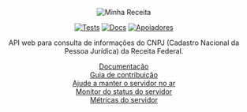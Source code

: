 <div align="center">

![Minha Receita](docs/minha-receita.svg)

[![Tests](https://img.shields.io/github/actions/workflow/status/cuducos/minha-receita/tests.yaml?branch=main&label=tests)](https://github.com/cuducos/minha-receita/actions/workflows/tests.yaml) [![Docs](https://img.shields.io/netlify/259319f9-af84-41a0-b481-f7226a7a823e?label=docs)](https://docs.minhareceita.org) [![Apoiadores](https://img.shields.io/github/sponsors/cuducos)](https://github.com/sponsors/cuducos)

API web para consulta de informações do CNPJ (Cadastro Nacional da Pessoa Jurídica) da Receita Federal.

[Documentação](https://docs.minhareceita.org)<br>
[Guia de contribuição](CONTRIBUTING.md)<br>
[Ajude a manter o servidor no ar](https://github.com/sponsors/cuducos)<br>
[Monitor do status do servidor](https://stats.uptimerobot.com/tqpD6AQZqI)<br>
[Métricas do servidor](https://metrics.minhareceita.org)

</div>
